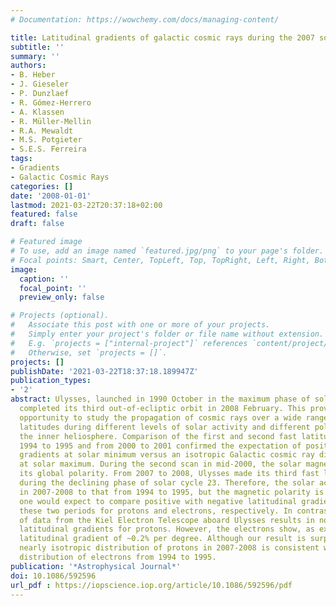 ```yaml
---
# Documentation: https://wowchemy.com/docs/managing-content/

title: Latitudinal gradients of galactic cosmic rays during the 2007 solar minimum
subtitle: ''
summary: ''
authors:
- B. Heber
- J. Gieseler
- P. Dunzlaef
- R. Gómez-Herrero
- A. Klassen
- R. Müller-Mellin
- R.A. Mewaldt
- M.S. Potgieter
- S.E.S. Ferreira
tags: 
- Gradients
- Galactic Cosmic Rays
categories: []
date: '2008-01-01'
lastmod: 2021-03-22T20:37:18+02:00
featured: false
draft: false

# Featured image
# To use, add an image named `featured.jpg/png` to your page's folder.
# Focal points: Smart, Center, TopLeft, Top, TopRight, Left, Right, BottomLeft, Bottom, BottomRight.
image:
  caption: ''
  focal_point: ''
  preview_only: false

# Projects (optional).
#   Associate this post with one or more of your projects.
#   Simply enter your project's folder or file name without extension.
#   E.g. `projects = ["internal-project"]` references `content/project/deep-learning/index.md`.
#   Otherwise, set `projects = []`.
projects: []
publishDate: '2021-03-22T18:37:18.189947Z'
publication_types:
- '2'
abstract: Ulysses, launched in 1990 October in the maximum phase of solar cycle 22,
  completed its third out-of-ecliptic orbit in 2008 February. This provides a unique
  opportunity to study the propagation of cosmic rays over a wide range of heliographic
  latitudes during different levels of solar activity and different polarities in
  the inner heliosphere. Comparison of the first and second fast latitude scans from
  1994 to 1995 and from 2000 to 2001 confirmed the expectation of positive latitudinal
  gradients at solar minimum versus an isotropic Galactic cosmic ray distribution
  at solar maximum. During the second scan in mid-2000, the solar magnetic field reversed
  its global polarity. From 2007 to 2008, Ulysses made its third fast latitude scan
  during the declining phase of solar cycle 23. Therefore, the solar activity is comparable
  in 2007-2008 to that from 1994 to 1995, but the magnetic polarity is opposite. Thus,
  one would expect to compare positive with negative latitudinal gradients during
  these two periods for protons and electrons, respectively. In contrast, our analysis
  of data from the Kiel Electron Telescope aboard Ulysses results in no significant
  latitudinal gradients for protons. However, the electrons show, as expected, a positive
  latitudinal gradient of ~0.2% per degree. Although our result is surprising, the
  nearly isotropic distribution of protons in 2007-2008 is consistent with an isotropic
  distribution of electrons from 1994 to 1995.
publication: '*Astrophysical Journal*'
doi: 10.1086/592596
url_pdf : https://iopscience.iop.org/article/10.1086/592596/pdf
---
```

